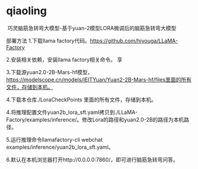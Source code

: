 # qiaoling
 巧灵脑筋急转弯大模型-基于yuan-2模型LORA微调后的脑筋急转弯大模型

部署方法
1.下载llama factory代码。https://github.com/hiyouga/LLaMA-Factory
 
2.安装相关依赖，安装llama factory相关命令。 享

3.下载源yuan2.0-2B-Mars-hf模型，https://modelscope.cn/models/IEITYuan/Yuan2-2B-Mars-hf/files里面的所有文件，存储到本机。

4.下载本仓库./LoraCheckPoints 里面的所有文件，存储到本机。

4.将推理配置文件yuan2b_lora_sft.yaml拷贝到./LLaMA-Factory/examples/inference/。修改Lora的路径和yuan2.0-2B的路径为本机路径。

5.运行推理命令llamafactory-cli webchat examples/inference/yuan2b_lora_sft.yaml。 

6.默认在本机浏览器打开http://0.0.0.0:7860/，即可进行脑筋急转弯问答。
